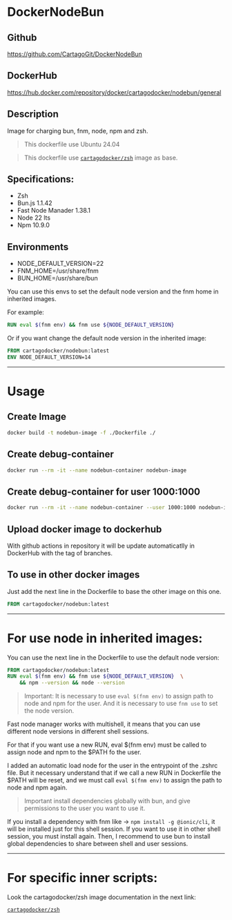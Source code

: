 # DockerNodeBun

## Github

https://github.com/CartagoGit/DockerNodeBun

## DockerHub

https://hub.docker.com/repository/docker/cartagodocker/nodebun/general

## Description

Image for charging bun, fnm, node, npm and zsh.

> This dockerfile use Ubuntu 24.04

> This dockerfile use [`cartagodocker/zsh`](https://hub.docker.com/repository/docker/cartagodocker/zsh/general) image as base.

## Specifications:

- Zsh
- Bun.js 1.1.42
- Fast Node Manader 1.38.1
- Node 22 lts
- Npm 10.9.0

## Environments

- NODE_DEFAULT_VERSION=22
- FNM_HOME=/usr/share/fnm
- BUN_HOME=/usr/share/bun

You can use this envs to set the default node version and the fnm home in inherited images.

For example:

```Dockerfile
RUN eval $(fnm env) && fnm use ${NODE_DEFAULT_VERSION}
```

Or if you want change the default node version in the inherited image:

```Dockerfile
FROM cartagodocker/nodebun:latest
ENV NODE_DEFAULT_VERSION=14
```

---

# Usage

## Create Image

````bash
docker build -t nodebun-image -f ./Dockerfile ./
````

## Create debug-container

````bash
docker run --rm -it --name nodebun-container nodebun-image
````

## Create debug-container for user 1000:1000

````bash
docker run --rm -it --name nodebun-container --user 1000:1000 nodebun-image
````

## Upload docker image to dockerhub

With github actions in repository it will be update automaticatlly in DockerHub with the tag of branches.

## To use in other docker images

Just add the next line in the Dockerfile to base the other image on this one.

````Dockerfile 
FROM cartagodocker/nodebun:latest
````

---

# For use node in inherited images:

You can use the next line in the Dockerfile to use the default node version:

```Dockerfile
FROM cartagodocker/nodebun:latest
RUN eval $(fnm env) && fnm use ${NODE_DEFAULT_VERSION}  \
    && npm --version && node --version
```

> Important: It is necessary to use `eval $(fnm env)` to assign path to node and npm for the user. And it is necessary to use `fnm use` to set the node version.

Fast node manager works with multishell, it means that you can use different node versions in different shell sessions.

For that if you want use a new RUN, eval $(fnm env) must be called to assign node and npm to the $PATH fo the user.

I added an automatic load node for the user in the entrypoint of the .zshrc file. But it necessary understand that if we call a new RUN in Dockerfile the $PATH will be reset, and we must call `eval $(fnm env)` to assign the path to node and npm again.

> Important install dependencies globally with bun, and give permissions to the user you want to use it.

If you install a dependency with fnm like -> `npm install -g @ionic/cli`, it will be installed just for this shell session. If you want to use it in other shell session, you must install again. Then, I recommend to use bun to install global dependencies to share between shell and user sessions.

---

# For specific inner scripts:

Look the cartagodocker/zsh image documentation in the next link:

[`cartagodocker/zsh`](https://hub.docker.com/repository/docker/cartagodocker/zsh/general)
